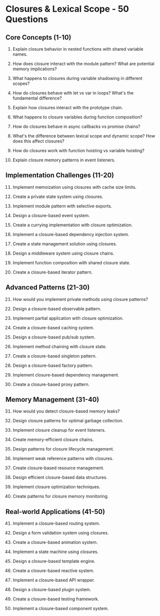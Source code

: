 # Closures & Lexical Scope - 50 Questions

## Core Concepts (1-10)

1. Explain closure behavior in nested functions with shared variable names.

2. How does closure interact with the module pattern? What are potential memory implications?

3. What happens to closures during variable shadowing in different scopes?

4. How do closures behave with let vs var in loops? What's the fundamental difference?

5. Explain how closures interact with the prototype chain.

6. What happens to closure variables during function composition?

7. How do closures behave in async callbacks vs promise chains?

8. What's the difference between lexical scope and dynamic scope? How does this affect closures?

9. How do closures work with function hoisting vs variable hoisting?

10. Explain closure memory patterns in event listeners.

## Implementation Challenges (11-20)

11. Implement memoization using closures with cache size limits.

12. Create a private state system using closures.

13. Implement module pattern with selective exports.

14. Design a closure-based event system.

15. Create a currying implementation with closure optimization.

16. Implement a closure-based dependency injection system.

17. Create a state management solution using closures.

18. Design a middleware system using closure chains.

19. Implement function composition with shared closure state.

20. Create a closure-based iterator pattern.

## Advanced Patterns (21-30)

21. How would you implement private methods using closure patterns?

22. Design a closure-based observable pattern.

23. Implement partial application with closure optimization.

24. Create a closure-based caching system.

25. Design a closure-based pub/sub system.

26. Implement method chaining with closure state.

27. Create a closure-based singleton pattern.

28. Design a closure-based factory pattern.

29. Implement closure-based dependency management.

30. Create a closure-based proxy pattern.

## Memory Management (31-40)

31. How would you detect closure-based memory leaks?

32. Design closure patterns for optimal garbage collection.

33. Implement closure cleanup for event listeners.

34. Create memory-efficient closure chains.

35. Design patterns for closure lifecycle management.

36. Implement weak reference patterns with closures.

37. Create closure-based resource management.

38. Design efficient closure-based data structures.

39. Implement closure optimization techniques.

40. Create patterns for closure memory monitoring.

## Real-world Applications (41-50)

41. Implement a closure-based routing system.

42. Design a form validation system using closures.

43. Create a closure-based animation system.

44. Implement a state machine using closures.

45. Design a closure-based template engine.

46. Create a closure-based reactive system.

47. Implement a closure-based API wrapper.

48. Design a closure-based plugin system.

49. Create a closure-based testing framework.

50. Implement a closure-based component system.